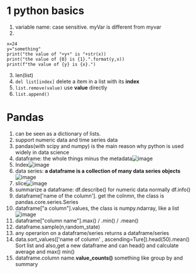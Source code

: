 # 1 python basics
1. variable name: case sensitive. myVar is different from myvar
2.
```
x=24
y="something"
print("the value of "+y+" is "+str(x))
print("the value of {0} is {1}.".format(y,x))
print(f"the value of {y} is {x}.")
```
3. len(list)
4. `del list[index]` delete a item in a list with its **index**
5. `list.remove(value)` use **value** directly
6. `list.append()`


# Pandas
1. can be seen as a dictionary of lists. 
2. support numeric data and time series data
3. pandas(with scipy and numpy) is the main reason why python is used widely in data science
4. dataframe: the whole things minus the metadata![image](https://user-images.githubusercontent.com/91874485/141691751-7fc4b452-cec0-40b6-96d9-057caa298e4f.png)
5. Index![image](https://user-images.githubusercontent.com/91874485/141691785-ffa114bb-2698-4a34-83a9-4192a061be23.png)
6. data series: **a dataframe is a collection of many data series objects** ![image](https://user-images.githubusercontent.com/91874485/141691800-c1bf16a7-0158-4d14-8e46-f39d3572428d.png)
7. slice![image](https://user-images.githubusercontent.com/91874485/141691988-ef7de445-15b8-40c1-a908-84726a23ff0e.png)
8. summarize a dataframe: df.describe() for numeric data normally  df.info()
9. dataframe['name of the column']. get the colnmn, the class is pandas.core.series.Series
10. dataframe["a column"].values, the class is numpy.ndarray, like a list![image](https://user-images.githubusercontent.com/91874485/141697622-81a821fa-7f5a-45ee-b40d-c74a1e226046.png)
11. dataframe["column name"].max() / .min() / .mean()
12. dataframe.sample(n,random_state)
13. any operarion on a dataframe/series returns a dataframe/series
14. data.sort_values(['name of column' , ascending=Ture]).head(50).mean()  Sort list and also,get a new dataframe and can head() and calculate average and max() min()
15. dataframe.column name.**value_counts()**  something like group by and summary





